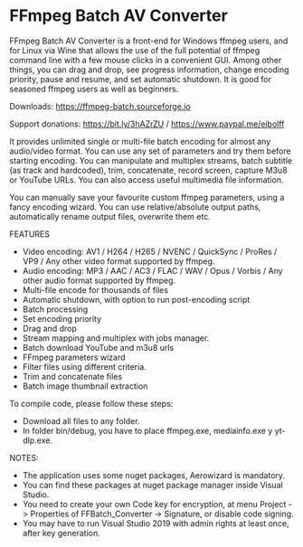 # FFmpeg Batch AV Converter

FFmpeg Batch AV Converter is a front-end for Windows ffmpeg users, and for Linux via Wine that allows the use of the full potential of ffmpeg command line 
with a few mouse clicks in a convenient GUI. Among other things, you can drag and drop, see progress information, change encoding priority, pause and 
resume, and set automatic shutdown. It is good for seasoned ffmpeg users as well as beginners.

Downloads: https://ffmpeg-batch.sourceforge.io

Support donations: https://bit.ly/3hAZrZU / https://www.paypal.me/eibolff 

It provides unlimited single or multi-file batch encoding for almost any audio/video format. You can use any set of parameters 
and try them before starting encoding. You can manipulate and multiplex streams, batch subtitle (as track and hardcoded), 
trim, concatenate, record screen, capture M3u8 or YouTube URLs. You can also access useful multimedia file information.

You can manually save your favourite custom ffmpeg parameters, using a fancy encoding wizard. You can use relative/absolute output 
paths, automatically rename output files, overwrite them etc.

FEATURES

   - Video encoding: AV1 / H264 / H265 / NVENC / QuickSync / ProRes / VP9 / Any other video format supported by ffmpeg.
   - Audio encoding: MP3 / AAC / AC3 / FLAC / WAV / Opus / Vorbis / Any other audio format supported by ffmpeg.
   - Multi-file encode for thousands of files
   - Automatic shutdown, with option to run post-encoding script
   - Batch processing
   - Set encoding priority
   - Drag and drop
   - Stream mapping and multiplex with jobs manager.
   - Batch download YouTube and m3u8 urls
   - FFmpeg parameters wizard
   - Filter files using different criteria.
   - Trim and concatenate files
   - Batch image thumbnail extraction

To compile code, please follow these steps:

- Download all files to any folder.
- In folder bin/debug, you have to place ffmpeg.exe, mediainfo.exe y yt-dlp.exe.

NOTES:
- The application uses some nuget packages, Aerowizard is mandatory.
- You can find these packages at nuget package manager inside Visual Studio.
- You need to create your own Code key for encryption, at menu Project -> Properties of FFBatch_Converter -> Signature, or disable code signing.
- You may have to run Visual Studio 2019 with admin rights at least once, after key generation.

